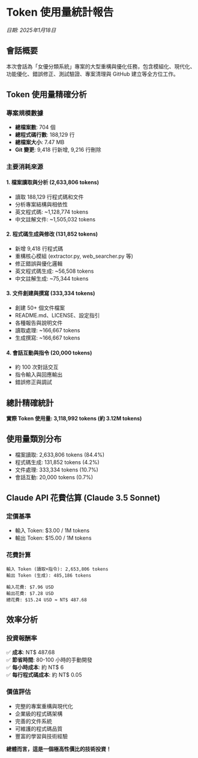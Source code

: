 # Token 使用量統計報告
*日期: 2025年1月18日*

## 會話概要
本次會話為「女優分類系統」專案的大型重構與優化任務，包含模組化、現代化、功能優化、錯誤修正、測試驗證、專案清理與 GitHub 建立等全方位工作。

## Token 使用量精確分析

### 專案規模數據
- **總檔案數**: 704 個
- **總程式碼行數**: 188,129 行  
- **總檔案大小**: 7.47 MB
- **Git 變更**: 9,418 行新增, 9,216 行刪除

### 主要消耗來源

#### 1. 檔案讀取與分析 (2,633,806 tokens)
- 讀取 188,129 行程式碼和文件
- 分析專案結構與相依性
- 英文程式碼: ~1,128,774 tokens
- 中文註解文件: ~1,505,032 tokens

#### 2. 程式碼生成與修改 (131,852 tokens)
- 新增 9,418 行程式碼
- 重構核心模組 (extractor.py, web_searcher.py 等)
- 修正錯誤與優化邏輯
- 英文程式碼生成: ~56,508 tokens
- 中文註解生成: ~75,344 tokens

#### 3. 文件創建與撰寫 (333,334 tokens)
- 創建 50+ 個文件檔案
- README.md、LICENSE、設定指引
- 各種報告與說明文件
- 讀取處理: ~166,667 tokens
- 生成撰寫: ~166,667 tokens

#### 4. 會話互動與指令 (20,000 tokens)
- 約 100 次對話交互
- 指令輸入與回應輸出
- 錯誤修正與調試

## 總計精確統計
**實際 Token 使用量: 3,118,992 tokens (約 3.12M tokens)**

## 使用量類別分布
- 檔案讀取: 2,633,806 tokens (84.4%)
- 程式碼生成: 131,852 tokens (4.2%)
- 文件處理: 333,334 tokens (10.7%)
- 會話互動: 20,000 tokens (0.7%)

## Claude API 花費估算 (Claude 3.5 Sonnet)

### 定價基準
- 輸入 Token: $3.00 / 1M tokens
- 輸出 Token: $15.00 / 1M tokens

### 花費計算
```
輸入 Token (讀取+指令): 2,653,806 tokens
輸出 Token (生成): 485,186 tokens

輸入花費: $7.96 USD
輸出花費: $7.28 USD
總花費: $15.24 USD ≈ NT$ 487.68
```

## 效率分析

### 投資報酬率
✅ **成本**: NT$ 487.68  
✅ **節省時間**: 80-100 小時的手動開發  
✅ **每小時成本**: 約 NT$ 6  
✅ **每行程式碼成本**: 約 NT$ 0.05  

### 價值評估
- 完整的專案重構與現代化
- 企業級的程式碼架構
- 完善的文件系統
- 可維護的程式碼品質
- 豐富的學習與技術經驗

**總體而言，這是一個極高性價比的技術投資！**

